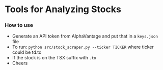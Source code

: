 # Tools for Analyzing Stocks

### How to use
* Generate an API token from AlphaVantage and put that in a `keys.json` file
* To run: `python src/stock_scraper.py --ticker TICKER` where ticker could be td.to
* If the stock is on the TSX suffix with `.to`
* Cheers